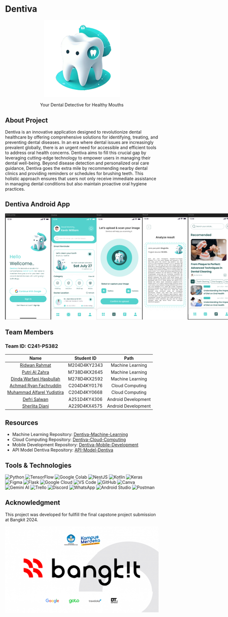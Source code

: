 # Dentiva

<p align="center">
    <img src="dentiva.png" alt="Logo Dentiva" width="250">
</p>
<p align="center">Your Dental Detective for Healthy Mouths</p>

## About Project

Dentiva is an innovative application designed to revolutionize dental healthcare by offering comprehensive solutions for identifying, treating, and preventing dental diseases. In an era where dental issues are increasingly prevalent globally, there is an urgent need for accessible and efficient tools to address oral health concerns. Dentiva aims to fill this crucial gap by leveraging cutting-edge technology to empower users in managing their dental well-being. Beyond disease detection and personalized oral care guidance, Dentiva goes the extra mile by recommending nearby dental clinics and providing reminders or schedules for brushing teeth. This holistic approach ensures that users not only receive immediate assistance in managing dental conditions but also maintain proactive oral hygiene practices.

## Dentiva Android App

<div style="display: flex; justify-content: space-around;">
    <img src="./image1.png" alt="Welcome Page" width="150">
    <img src="./image2.png" alt="Home Page" width="150">
    <img src="./image3.png" alt="Scan Page" width="150">
    <img src="./image4.png" alt="Result Page" width="150">
    <img src="./image5.png" alt="Article Page" width="150">
</div>

## Team Members

### Team ID: C241-PS382

|                                         Name                                          |  Student ID  |        Path         |
| :-----------------------------------------------------------------------------------: | :----------: | :-----------------: |
|         [Ridwan Rahmat](https://www.linkedin.com/in/ridwan-rahmat-16721a220/)         | M204D4KY2343 |  Machine Learning   |
|              [Putri Al Zahra](https://www.linkedin.com/in/putrialzahra/)              | M738D4KX2645 |  Machine Learning   |
|         [Dinda Warfani Hasbullah](https://www.linkedin.com/in/dindawarfani/)          | M278D4KX2592 |  Machine Learning   |
|     [Achmad Ryan Fachruddin](https://www.linkedin.com/in/achmad-ryan-f-313baa30a)     | C204D4KY0176 |   Cloud Computing   |
| [Muhammad Alfarel Yudistira](https://www.linkedin.com/in/muhammad-alfarel-yudistira/) | C204D4KY0668 |   Cloud Computing   |
|               [Defri Salwan](https://www.linkedin.com/in/defri-salwan/)               | A251D4KY4306 | Android Development |
|        [Sherlita Diani](https://www.linkedin.com/in/sherlita-diani-586a93258/)        | A229D4KX4575 | Android Development |

## Resources

- Machine Learning Repository: [Dentiva-Machine-Learning](https://github.com/Dentiva-Bangkit/Machine-Learning)
- Cloud Computing Repository: [Dentiva-Cloud-Computing](https://github.com/Dentiva-Bangkit/Cloud-Computing)
- Mobile Development Repository: [Dentiva-Mobile-Development](https://github.com/Dentiva-Bangkit/Mobile-Development)
- API Model Dentiva Repository: [API-Model-Dentiva](https://github.com/Dentiva-Bangkit/API-Model-Dentiva)

## Tools & Technologies

![Python](https://img.shields.io/badge/Python-3776AB?style=for-the-badge&logo=python&logoColor=white)
![TensorFlow](https://img.shields.io/badge/TensorFlow-FF6F00?style=for-the-badge&logo=tensorflow&logoColor=white)
![Google Colab](https://img.shields.io/badge/Google%20Colab-F9AB00?style=for-the-badge&logo=google-colab&logoColor=white)
![NestJS](https://img.shields.io/badge/NestJS-E0234E?style=for-the-badge&logo=nestjs&logoColor=white)
![Kotlin](https://img.shields.io/badge/Kotlin-0095D5?style=for-the-badge&logo=kotlin&logoColor=white)
![Keras](https://img.shields.io/badge/Keras-D00000?style=for-the-badge&logo=keras&logoColor=white)
![Figma](https://img.shields.io/badge/Figma-F24E1E?style=for-the-badge&logo=figma&logoColor=white)
![Flask](https://img.shields.io/badge/Flask-000000?style=for-the-badge&logo=flask&logoColor=white)
![Google Cloud](https://img.shields.io/badge/Google%20Cloud-4285F4?style=for-the-badge&logo=google-cloud&logoColor=white)
![VS Code](https://img.shields.io/badge/VS%20Code-007ACC?style=for-the-badge&logo=visual-studio-code&logoColor=white)
![GitHub](https://img.shields.io/badge/GitHub-181717?style=for-the-badge&logo=github&logoColor=white)
![Canva](https://img.shields.io/badge/Canva-00C4CC?style=for-the-badge&logo=canva&logoColor=white)
![Gemini AI](https://img.shields.io/badge/Gemini%20AI-0088CC?style=for-the-badge&logo=gemini&logoColor=white)
![Trello](https://img.shields.io/badge/Trello-0079BF?style=for-the-badge&logo=trello&logoColor=white)
![Discord](https://img.shields.io/badge/Discord-7289DA?style=for-the-badge&logo=discord&logoColor=white)
![WhatsApp](https://img.shields.io/badge/WhatsApp-25D366?style=for-the-badge&logo=whatsapp&logoColor=white)
![Android Studio](https://img.shields.io/badge/Android%20Studio-3DDC84?style=for-the-badge&logo=android-studio&logoColor=white)
![Postman](https://img.shields.io/badge/Postman-FF6C37?style=for-the-badge&logo=postman&logoColor=white)

## Acknowledgment

This project was developed for fullfill the final capstone project submission at Bangkit 2024.

![Logo Dentiva](logoBangkit.png)
